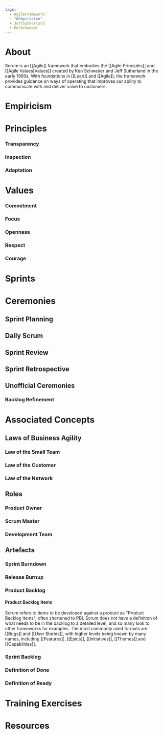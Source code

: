 ```yaml
---
tags:
  - AgileFramework
  - "#Empiricism"
  - JeffSutherland
  - KenSchwaber
---
```

# About
Scrum is an [[Agile]] framework that embodies the [[Agile Principles]] and [[Agile Values|Values]] created by Ken Schwaber and Jeff Sutherland in the early 1990s. With foundations in [[Lean]] and [[Agile]], the framework provides guidance on ways of operating that improves our ability to communicate with and deliver value to customers.
# Empiricism

# Principles
### Transparency
### Inspection
### Adaptation
# Values
### Commitment
### Focus
### Openness
### Respect
### Courage
# Sprints
# Ceremonies
## Sprint Planning
## Daily Scrum
## Sprint Review
## Sprint Retrospective
## Unofficial Ceremonies
### Backlog Refinement
# Associated Concepts
## Laws of Business Agility
### Law of the Small Team
### Law of the Customer
### Law of the Network

## Roles
### Product Owner
### Scrum Master
### Development Team
## Artefacts
### Sprint Burndown
### Release Burnup
### Product Backlog
#### Product Backlog Items
Scrum refers to items to be developed against a product as "Product Backlog Items", often shortened to PBI. Scrum does not have a definition of what needs to be in the backlog to a detailed level, and so many look to other frameworks for examples. The most commonly used formats are [[Bugs]] and [[User Stories]], with higher levels being known by many names, including [[Features]], [[Epics]], [[Initiatives]], [[Themes]] and [[Capabilities]]. 
### Sprint Backlog
### Definition of Done
### Definition of Ready
# Training Exercises

# Resources
